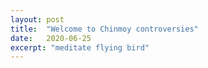 ```yaml
---
layout: post
title:  "Welcome to Chinmoy controversies"
date:   2020-06-25
excerpt: "meditate flying bird"
---
```

